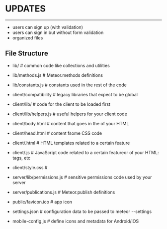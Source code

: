 # UPDATES
-----------------

- users can sign up (with validation)
- users can sign in but without form validation
- organized files

## File Structure

- lib/                      # common code like collections and utilities
- lib/methods.js            # Meteor.methods definitions
- lib/constants.js          # constants used in the rest of the code

- client/compatibility      # legacy libraries that expect to be global
- client/lib/               # code for the client to be loaded first
- client/lib/helpers.js     # useful helpers for your client code
- client/body.html          # content that goes in the <body> of your HTML
- client/head.html          # content fsome CSS code
- client/<feature>.html     # HTML templates related to a certain feature
- client/<feature>.js       # JavaScript code related to a certain featureor <head> of your HTML: <meta> tags, etc
- client/style.css          #

- server/lib/permissions.js # sensitive permissions code used by your server
- server/publications.js    # Meteor.publish definitions

- public/favicon.ico        # app icon

- settings.json             # configuration data to be passed to meteor --settings
- mobile-config.js          # define icons and metadata for Android/iOS

